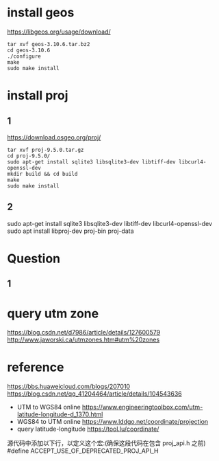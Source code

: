 # install geos
https://libgeos.org/usage/download/
```
tar xvf geos-3.10.6.tar.bz2
cd geos-3.10.6
./configure
make 
sudo make install 
```
# install proj
## 1
https://download.osgeo.org/proj/ 
```
tar xvf proj-9.5.0.tar.gz
cd proj-9.5.0/
sudo apt-get install sqlite3 libsqlite3-dev libtiff-dev libcurl4-openssl-dev
mkdir build && cd build
make
sudo make install
```
## 2
sudo apt-get install sqlite3 libsqlite3-dev libtiff-dev libcurl4-openssl-dev
sudo apt install libproj-dev proj-bin proj-data
# Question
## 1

# query utm zone
https://blog.csdn.net/d7986/article/details/127600579
http://www.jaworski.ca/utmzones.htm#utm%20zones

# reference
https://bbs.huaweicloud.com/blogs/207010
https://blog.csdn.net/qq_41204464/article/details/104543636


- UTM to WGS84 online
https://www.engineeringtoolbox.com/utm-latitude-longitude-d_1370.html
- WGS84 to UTM online
https://www.lddgo.net/coordinate/projection
- query latitude-longitude
https://tool.lu/coordinate/


源代码中添加以下行，以定义这个宏:(确保这段代码在包含 proj_api.h 之前)
#define ACCEPT_USE_OF_DEPRECATED_PROJ_API_H

